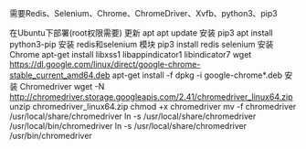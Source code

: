 需要Redis、Selenium、Chrome、ChromeDriver、Xvfb、python3、pip3

在Ubuntu下部署(root权限需要)
更新 apt
apt update
安装 pip3
apt install python3-pip
安装 redis和selenium 模块
pip3 install redis selenium
安装 Chrome
apt-get install libxss1 libappindicator1 libindicator7
wget https://dl.google.com/linux/direct/google-chrome-stable_current_amd64.deb
apt-get install -f
dpkg -i google-chrome*.deb
安装 Chromedriver
wget -N http://chromedriver.storage.googleapis.com/2.41/chromedriver_linux64.zip
unzip chromedriver_linux64.zip
chmod +x chromedriver
mv -f chromedriver /usr/local/share/chromedriver
ln -s /usr/local/share/chromedriver /usr/local/bin/chromedriver
ln -s /usr/local/share/chromedriver /usr/bin/chromedriver
